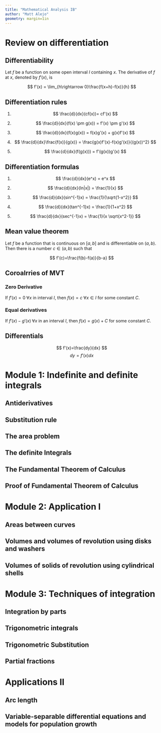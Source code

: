 ```yaml
---
title: "Mathematical Analysis IB"
author: "Matt Alejo"
geometry: margin=1in
---
```


# Review on differentiation

## Differentiability

Let $f$ be a function on some open interval $I$ containing $x$. The derivative of $f$ at $x$, denoted by $f'(x)$, is

$$ f'(x) = \lim_{h\rightarrow 0}\frac{f(x+h)-f(x)}{h} $$

## Differentiation rules

1. $$ \frac{d}{dx}(cf(x))= cf'(x) $$

2. $$ \frac{d}{dx}(f(x) \pm g(x)) = f'(x) \pm g'(x) $$

3. $$ \frac{d}{dx}(f(x)g(x)) = f(x)g'(x) + g(x)f'(x) $$

4. $$ \frac{d}{dx}\frac{f(x)}{g(x)} = \frac{g(x)f'(x)-f(x)g'(x)}{(g(x))^2} $$

5. $$ \frac{d}{dx}(f(g(x))) = f'(g(x))g'(x) $$

## Differentiation formulas

1. $$ \frac{d}{dx}(e^x) = e^x $$

2. $$ \frac{d}{dx}(ln|x|) = \frac{1}{x} $$

3. $$ \frac{d}{dx}(sin^{-1}x) = \frac{1}{\sqrt{1-x^2}} $$

4. $$ \frac{d}{dx}(tan^{-1}x) = \frac{1}{1+x^2} $$

5. $$ \frac{d}{dx}(sec^{-1}x) = \frac{1}{x \sqrt{x^2-1}} $$

## Mean value theorem

Let $f$ be a function that is continuous on $[a,b]$ and is differentiable on $(a,b)$. Then there is a number $c\in(a,b)$ such that

$$ f'(c)=\frac{f(b)-f(a)}{b-a} $$

## Coroalrries of MVT

### Zero Derivative

If $f'(x)=0 \;\forall x$ in interval $I$, then $f(x)=c \;\forall x\in I$ for some constant $C$.

### Equal derivatives

If $f'(x)-g'(x) \;\forall x$ in an interval $I$, then $f(x)=g(x)+C$ for some constant $C$.

## Differentials

$$ f'(x)=\frac{dy}{dx} $$
$$ dy = f'(x)dx $$


# Module 1: Indefinite and definite integrals

## Antiderivatives



## Substitution rule

## The area problem

## The definite Integrals

## The Fundamental Theorem of Calculus

## Proof of Fundamental Theorem of Calculus




# Module 2: Application I

## Areas between curves

## Volumes and volumes of revolution using disks and washers

## Volumes of solids of revolution using cylindrical shells

# Module 3: Techniques of integration

## Integration by parts

## Trigonometric integrals

## Trigonometric Substitution

## Partial fractions




# Applications II

## Arc length

## Variable-separable differential equations and models for population growth